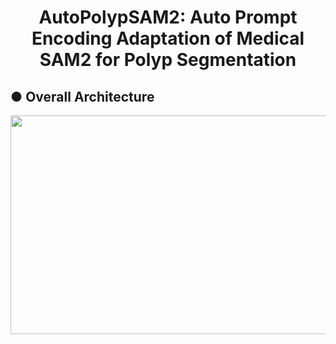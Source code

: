 <h1 align="center">AutoPolypSAM2: Auto Prompt Encoding Adaptation of Medical SAM2 for Polyp Segmentation</h1>

## ● Overall Architecture
 <div align="center"><img width="880" height="350" src="https://github.com/htkk1111/AutoPolypSAM2/blob/main/vis/model.png"></div>
